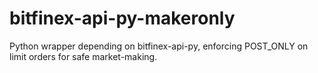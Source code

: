 # bitfinex-api-py-makeronly
Python wrapper depending on bitfinex-api-py, enforcing POST_ONLY on limit orders for safe market-making.
